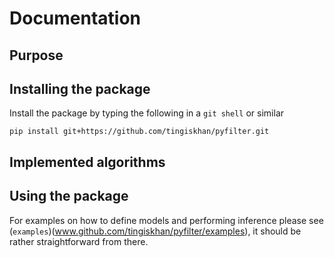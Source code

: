 # Documentation

## Purpose

## Installing the package
Install the package by typing the following in a `git shell` or similar
```
pip install git+https://github.com/tingiskhan/pyfilter.git
```

## Implemented algorithms


## Using the package
For examples on how to define models and performing inference please see
(`examples`)(www.github.com/tingiskhan/pyfilter/examples), it should be rather straightforward from there.

